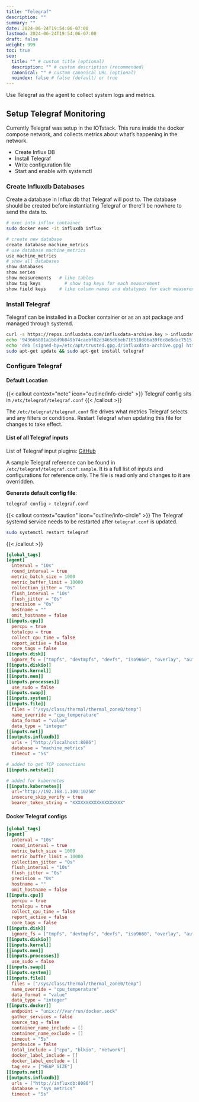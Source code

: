 ```yaml
---
title: "Telegraf"
description: ""
summary: ""
date: 2024-06-24T19:54:06-07:00
lastmod: 2024-06-24T19:54:06-07:00
draft: false
weight: 999
toc: true
seo:
  title: "" # custom title (optional)
  description: "" # custom description (recommended)
  canonical: "" # custom canonical URL (optional)
  noindex: false # false (default) or true
---
```


Use Telegraf as the agent to collect system logs and metrics.

## Setup Telegraf Monitoring

Currently Telegraf was setup in the IOTstack. This runs inside the docker compose network, and collects metrics about what’s happening in the network.

- Create Influx DB
- Install Telegraf
- Write configuration file
- Start and enable with systemctl

### Create Influxdb Databases

Create a database in Influx db that Telegraf will post to. The database should be created before instantiating Telegraf or there’ll be nowhere to send the data to.

```bash { title="Interact with Influxdb CLI" }
# exec into influx container
sudo docker exec -it influxdb influx

# create new database
create database machine_metrics
# use database machine_metrics
use machine_metrics
# show all databases
show databases
show series
show measurements	# like tables
show tag keys		  # show tag keys for each measurement
show field keys		# like column names and datatypes for each measurement
```

### Install Telegraf

Telegraf can be installed in a Docker container or as an apt package and managed through systemd.

```bash { title="Install telegraf from InfluxData apt repo" }
curl -s https://repos.influxdata.com/influxdata-archive.key > influxdata-archive.key
echo '943666881a1b8d9b849b74caebf02d3465d6beb716510d86a39f6c8e8dac7515 influxdata-archive.key' | sha256sum -c && cat influxdata-archive.key | gpg --dearmor | sudo tee /etc/apt/trusted.gpg.d/influxdata-archive.gpg > /dev/null
echo 'deb [signed-by=/etc/apt/trusted.gpg.d/influxdata-archive.gpg] https://repos.influxdata.com/debian stable main' | sudo tee /etc/apt/sources.list.d/influxdata.list
sudo apt-get update && sudo apt-get install telegraf
```

### Configure Telegraf

#### Default Location

{{< callout context="note" icon="outline/info-circle" >}}
Telegraf config sits in `/etc/telegraf/telegraf.conf`
{{< /callout >}}

The `/etc/telegraf/telegraf.conf` file drives what metrics Telegraf selects and any filters or conditions. Restart Telegraf when updating this file for changes to take effect.

#### List of all Telegraf inputs

List of Telegraf input plugins: [GitHub](https://github.com/influxdata/telegraf/tree/master/plugins/inputs)

A sample Telegraf reference can be found in `/etc/telegraf/telegraf.conf.sample`. It is a full list of inputs and configurations for reference only. The file is read only and changes to it are overridden.

**Generate default config file**:

```bash
telegraf config > telegraf.conf
```

{{< callout context="caution" icon="outline/info-circle" >}}
The Telegraf systemd service needs to be restarted after `telegraf.conf` is updated.

```bash
sudo systemctl restart telegraf
```

{{< /callout >}}

```toml { title="Example /etc/telegraf/telegraf.conf"}
[global_tags]
[agent]
  interval = "10s"
  round_interval = true
  metric_batch_size = 1000
  metric_buffer_limit = 10000
  collection_jitter = "0s"
  flush_interval = "10s"
  flush_jitter = "0s"
  precision = "0s"
  hostname = ""
  omit_hostname = false
[[inputs.cpu]]
  percpu = true
  totalcpu = true
  collect_cpu_time = false
  report_active = false
  core_tags = false
[[inputs.disk]]
  ignore_fs = ["tmpfs", "devtmpfs", "devfs", "iso9660", "overlay", "aufs", "squashfs"]
[[inputs.diskio]]
[[inputs.kernel]]
[[inputs.mem]]
[[inputs.processes]]
  use_sudo = false
[[inputs.swap]]
[[inputs.system]]
[[inputs.file]]
  files = ["/sys/class/thermal/thermal_zone0/temp"]
  name_override = "cpu_temperature"
  data_format = "value"
  data_type = "integer"
[[inputs.net]]
[[outputs.influxdb]]
  urls = ["http://localhost:8086"]
  database = "machine_metrics"
  timeout = "5s"

# added to get TCP connections
[[inputs.netstat]]

# added for kubernetes
[[inputs.kubernetes]]
  url="http://192.168.1.100:10250"
  insecure_skip_verify = true
  bearer_token_string = "XXXXXXXXXXXXXXXXXXX"
```

#### Docker Telegraf configs

```toml { title ="/home/user/IOTstack/volumes/telegraf/telegraf.conf" }
[global_tags]
[agent]
  interval = "10s"
  round_interval = true
  metric_batch_size = 1000
  metric_buffer_limit = 10000
  collection_jitter = "0s"
  flush_interval = "10s"
  flush_jitter = "0s"
  precision = "0s"
  hostname = ""
  omit_hostname = false
[[inputs.cpu]]
  percpu = true
  totalcpu = true
  collect_cpu_time = false
  report_active = false
  core_tags = false
[[inputs.disk]]
  ignore_fs = ["tmpfs", "devtmpfs", "devfs", "iso9660", "overlay", "aufs", "squashfs"]
[[inputs.diskio]]
[[inputs.kernel]]
[[inputs.mem]]
[[inputs.processes]]
  use_sudo = false
[[inputs.swap]]
[[inputs.system]]
[[inputs.file]]
  files = ["/sys/class/thermal/thermal_zone0/temp"]
  name_override = "cpu_temperature"
  data_format = "value"
  data_type = "integer"
[[inputs.docker]]
  endpoint = "unix:///var/run/docker.sock"
  gather_services = false
  source_tag = false
  container_name_include = []
  container_name_exclude = []
  timeout = "5s"
  perdevice = false
  total_include = ["cpu", "blkio", "network"]
  docker_label_include = []
  docker_label_exclude = []
  tag_env = ["HEAP_SIZE"]
[[inputs.net]]
[[outputs.influxdb]]
  urls = ["http://influxdb:8086"]
  database = "sys_metrics"
  timeout = "5s"

```
